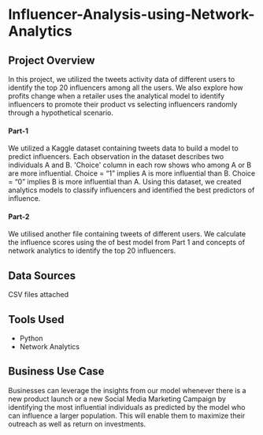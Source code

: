 # Influencer-Analysis-using-Network-Analytics

## Project Overview
In this project, we utilized the tweets activity data of different users to identify the top 20 influencers among all the users. We also explore how profits change when a retailer uses the  analytical model to identify influencers to promote their product vs selecting influencers randomly through a hypothetical scenario.

#### Part-1
We utilized a Kaggle dataset containing tweets data to build a model to predict influencers. Each observation in the dataset describes two individuals A and B. 'Choice' column in each row shows who among A or B are more influential.
Choice = “1” implies A is more influential than B.
Choice = “0” implies B is more influential than A.
Using this dataset, we created analytics models to classify influencers and identified the best predictors of influence.
#### Part-2
We utilised another file containing tweets of different users. We calculate the influence scores using the of best model from Part 1 and concepts of network analytics to identify the top 20 influencers.


## Data Sources
CSV files attached

## Tools Used
- Python
- Network Analytics

## Business Use Case
Businesses can leverage the insights from our model whenever there is a new product launch or a new Social Media Marketing Campaign by identifying the most influential individuals as predicted by the model who can influence a larger population. This will enable them to maximize their outreach as well as return on investments.
